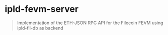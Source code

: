 # ipld-fevm-server
> Implementation of the ETH-JSON RPC API for the Filecoin FEVM using ipld-fil-db as backend

